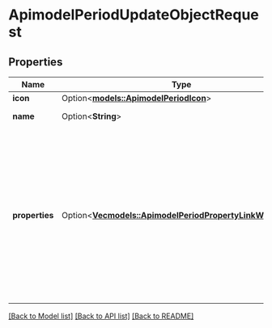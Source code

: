 # ApimodelPeriodUpdateObjectRequest

## Properties

Name | Type | Description | Notes
------------ | ------------- | ------------- | -------------
**icon** | Option<[**models::ApimodelPeriodIcon**](apimodel.Icon.md)> |  | [optional]
**name** | Option<**String**> | The name of the object | [optional]
**properties** | Option<[**Vec<models::ApimodelPeriodPropertyLinkWithValue>**](apimodel.PropertyLinkWithValue.md)> | ⚠ Warning: Properties are experimental and may change in the next update. ⚠ The properties to set for the object; see ListTypes or GetType endpoints for linked properties | [optional]

[[Back to Model list]](../README.md#documentation-for-models) [[Back to API list]](../README.md#documentation-for-api-endpoints) [[Back to README]](../README.md)


